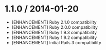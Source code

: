 # 1.1.0 / 2014-01-20

 * [ENHANCEMENT] Ruby 2.1.0 compatibility
 * [ENHANCEMENT] Ruby 2.0.0 compatibility
 * [ENHANCEMENT] Ruby 1.9.3 compatibility
 * [ENHANCEMENT] Ruby 1.9.2 compatibility
 * [ENHANCEMENT] Initial Rails 3 compatibility
